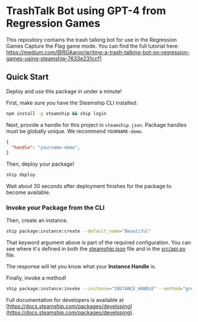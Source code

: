 # TrashTalk Bot using GPT-4 from Regression Games

This repository contains the trash talking bot for use in the Regression Games Capture the Flag game mode.
You can find the full tutorial here: https://medium.com/@RGAaron/writing-a-trash-talking-bot-on-regression-games-using-steamship-7633e231ccf1

## Quick Start

Deploy and use this package in under a minute!

First, make sure you have the Steamship CLI installed:

```bash
npm install -g steamship && ship login
```

Next, provide a handle for this project in `steamship.json`. Package handles must be globally unique. We recommend `YOURNAME-demo`.

```json
{
  "handle": "yourname-demo",
}
```

Then, deploy your package!

```bash
ship deploy
```

Wait about 30 seconds after deployment finishes for the package to become available.

### Invoke your Package from the CLI

Then, create an instance.

```bash
ship package:instance:create --default_name="Beautiful"
```

That keyword argument above is part of the required configuration.
You can see where it's defined in both the [steamship.json](steamship.json) file and in the [src/api.py](src/api.py) file.

The response will let you know what your **Instance Handle** is.

Finally, invoke a method!

```bash
ship package:instance:invoke --instance="INSTANCE_HANDLE" --method="greet"    
```

Full documentation for developers is available at [https://docs.steamship.com/packages/developing](https://docs.steamship.com/packages/developing).